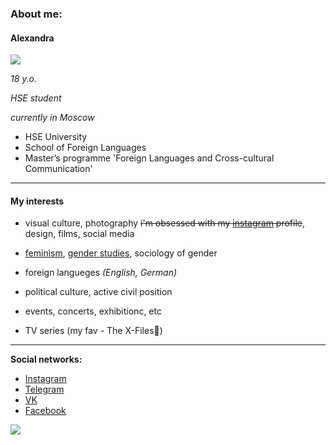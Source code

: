 ### About me:
#### Alexandra
![](https://cloclo25.datacloudmail.ru/weblink/thumb/xw1/6nXZ/DjPk3tqSd/2018-01-22%2002.51.10.jpg?x-email=sas110499%40mail.ru)

_18 y.o._

 _HSE student_

_currently in Moscow_

+ HSE University
+ School of Foreign Languages
+ Master’s programme 'Foreign Languages and Cross-cultural Communication'

---
 #### My interests
 
* visual culture, photography ~~i'm obsessed with my [instagram](https://www.instagram.com/stepanceva/) profile~~, design, films, social media

* [feminism](https://vk.com/hsequality), [gender studies](https://vk.com/seminar_gender), sociology of gender

* foreign langueges _(English, German)_

* political culture, active civil position

* events, concerts, exhibitionc, etc

* TV series (my fav - The X-Files🖤)
---
**Social networks:**
 
- [Instagram](https://www.instagram.com/stepanceva "follow me")
- [Telegram](https://www.t.me/stepanceva "i have a huge collection of stickers!")
- [VK](https://vk.com/stepantseva_aleksandra)
- [Facebook](https://www.facebook.com/alexandra.stepanceva)

![](https://pp.userapi.com/c830608/v830608151/548bf/FZPvNuPwswE.jpg)
